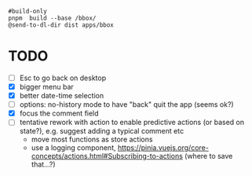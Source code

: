 
~~~
#build-only
pnpm  build --base /bbox/
@send-to-dl-dir dist apps/bbox
~~~

# TODO

- [ ] Esc to go back on desktop
- [x] bigger menu bar
- [x] better date-time selection
- [ ] options: no-history mode to have "back" quit the app (seems ok?)
- [x] focus the comment field
- [ ] tentative rework with action to enable predictive actions (or based on state?), e.g. suggest adding a typical comment etc
  - move most functions as store actions
  - use a logging component, https://pinia.vuejs.org/core-concepts/actions.html#Subscribing-to-actions (where to save that...?)

